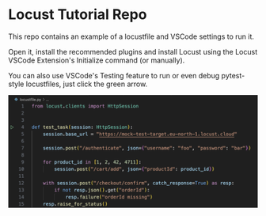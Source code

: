 # Locust Tutorial Repo

This repo contains an example of a locustfile and VSCode settings to run it.

Open it, install the recommended plugins and install Locust using the Locust VSCode Extension's Initialize command (or manually).

You can also use VSCode's Testing feature to run or even debug pytest-style locustfiles, just click the green arrow.

![Pytest style Locustfile](vscode.png)